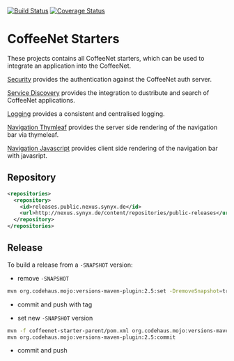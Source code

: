 [![Build Status](https://travis-ci.org/coffeenet/coffeenet-starter.svg?branch=master)](https://travis-ci.org/coffeenet/coffeenet-starter)
[![Coverage Status](https://coveralls.io/repos/github/coffeenet/coffeenet-starter/badge.svg?branch=add-coveralls)](https://coveralls.io/github/coffeenet/coffeenet-starter?branch=add-coveralls)

# CoffeeNet Starters

These projects contains all CoffeeNet starters, which can be used
to integrate an application into the CoffeeNet.

[Security](coffeenet-starter-security/README.md)
provides the authentication against the CoffeeNet auth server.

[Service Discovery](./coffeenet-starter-discovery/README.md)
provides the integration to dustribute and search of CoffeeNet applications.

[Logging](./coffeenet-starter-logging/README.md)
provides a consistent and centralised logging.

[Navigation Thymleaf](./coffeenet-starter-navigation-thymeleaf/README.md)
provides the server side rendering of the navigation bar via thymeleaf.

[Navigation Javascript](./coffeenet-starter-navigation-javascript/README.md)
provides client side rendering of the navigation bar with javasript.

## Repository

```xml
<repositories>
  <repository>
    <id>releases.public.nexus.synyx.de</id>
    <url>http://nexus.synyx.de/content/repositories/public-releases</url>
  </repository>
</repositories>
```

## Release

To build a release from a `-SNAPSHOT` version:

- remove `-SNAPSHOT`
```bash
mvn org.codehaus.mojo:versions-maven-plugin:2.5:set -DremoveSnapshot=true -DprocessAllModules=true org.codehaus.mojo:versions-maven-plugin:2.5:commit
```

- commit and push with tag

- set new `-SNAPSHOT` version
```bash
mvn -f coffeenet-starter-parent/pom.xml org.codehaus.mojo:versions-maven-plugin:2.5:set -DnextSnapshot -DprocessAllModules=true
mvn org.codehaus.mojo:versions-maven-plugin:2.5:commit
```

- commit and push